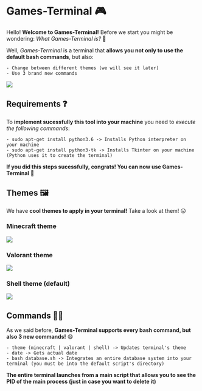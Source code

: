 # Games-Terminal 🎮
Hello! **Welcome to Games-Terminal!** Before we start you might be wondering: *What Games-Terminal is?* 🤔

Well, *Games-Terminal* is a terminal that **allows you not only to use the default bash commands**, but also:
```
- Change between different themes (we will see it later)
- Use 3 brand new commands
```

<img src="https://github.com/santivediap/Videogames-Terminal/blob/develop/src/preview-shell.png?raw=true">

## Requirements ❓
To **implement sucessfully this tool into your machine** you need to *execute the following commands*:
```
- sudo apt-get install python3.6 -> Installs Python interpreter on your machine
- sudo apt-get install python3-tk -> Installs Tkinter on your machine (Python uses it to create the terminal)
```

**If you did this steps sucessfully, congrats! You can now use Games-Terminal** 🥳
## Themes 🖼️
We have **cool themes to apply in your terminal!** Take a look at them! 😜

### Minecraft theme
<img src="https://github.com/santivediap/Videogames-Terminal/blob/develop/src/preview-minecraft.png?raw=true">

### Valorant theme
<img src="https://github.com/santivediap/Videogames-Terminal/blob/develop/src/preview-valorant.png?raw=true">

### Shell theme (default)
<img src="https://github.com/santivediap/Videogames-Terminal/blob/develop/src/preview-shell.png?raw=true">

## Commands 👨‍💻
As we said before, **Games-Terminal supports every bash command, but also 3 new commands!** 😄
```
- theme (minecraft | valorant | shell) -> Updates terminal's theme
- date -> Gets actual date
- bash database.sh -> Integrates an entire database system into your terminal (you must be into the default script's directory)
```

**The entire terminal launches from a main script that allows you to see the PID of the main process (just in case you want to delete it)**
